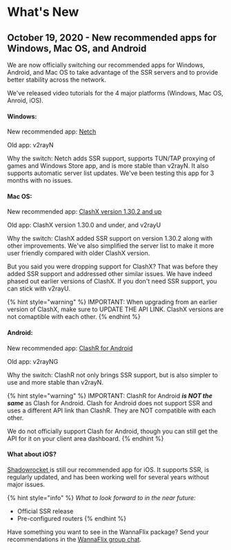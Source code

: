 # What's New

## October 19, 2020 - New recommended apps for Windows, Mac OS, and Android

We are now officially switching our recommended apps for Windows, Android, and Mac OS to take advantage of the SSR servers and to provide better stability across the network.

We've released video tutorials for the 4 major platforms (Windows, Mac OS, Anroid, iOS).

#### Windows:

New recommended app: [Netch](../../windows/v2ray-shadowsocks/netch-1.md)

Old app: v2rayN

Why the switch: Netch adds SSR support, supports TUN/TAP proxying of games and Windows Store app, and is more stable than v2rayN. It also supports automatic server list updates. We've been testing this app for 3 months with no issues.

#### **Mac OS:**

New recommended app: [ClashX version 1.30.2 and up](../../mac-os/clashx-v1.30.1-and-higher.md)

Old app: ClashX version 1.30.0 and under, and v2rayU

Why the switch: ClashX added SSR support on version 1.30.2 along with other improvements. We've also simplified the server list to make it more user friendly compared with older ClashX version.&#x20;

But you said you were dropping support for ClashX? That was before they added SSR support and addressed other similar issues. We have indeed phased out earlier versions of ClashX. If you don't need SSR support, you can stick with v2rayU.&#x20;

{% hint style="warning" %}
IMPORTANT: When upgrading from an earlier version of ClashX, make sure to UPDATE THE API LINK. ClashX versions are not comaptible with each other.
{% endhint %}

#### Android:

New recommended app: [ClashR for Android](../../android/v2ray-shadowsocks/clashr-for-android-recommended.md)

Old app: v2rayNG

Why the switch: ClashR not only brings SSR support, but is also simpler to use and more stable than v2rayN.

{% hint style="warning" %}
IMPORTANT: ClashR for Android _**is NOT the same**_ as Clash for Android. Clash for Android does not support SSR and uses a different API link than ClashR. They are NOT compatible with each other.&#x20;

We do not officially support Clash for Android, though you can still get the API for it on your client area dashboard.
{% endhint %}

#### What about iOS?

[Shadowrocket ](../../ios/v2ray-shadowsocks/shadowrocket.md)is still our recommended app for iOS. It supports SSR, is regularly updated, and has been working well for several years without major issues.

{% hint style="info" %}
_What to look forward to in the near future:_

* Official SSR release
* Pre-configured routers
{% endhint %}

Have something you want to see in the WannaFlix package? Send your recommendations in the [WannaFlix group chat](https://t.me/wannaflixvpn).
